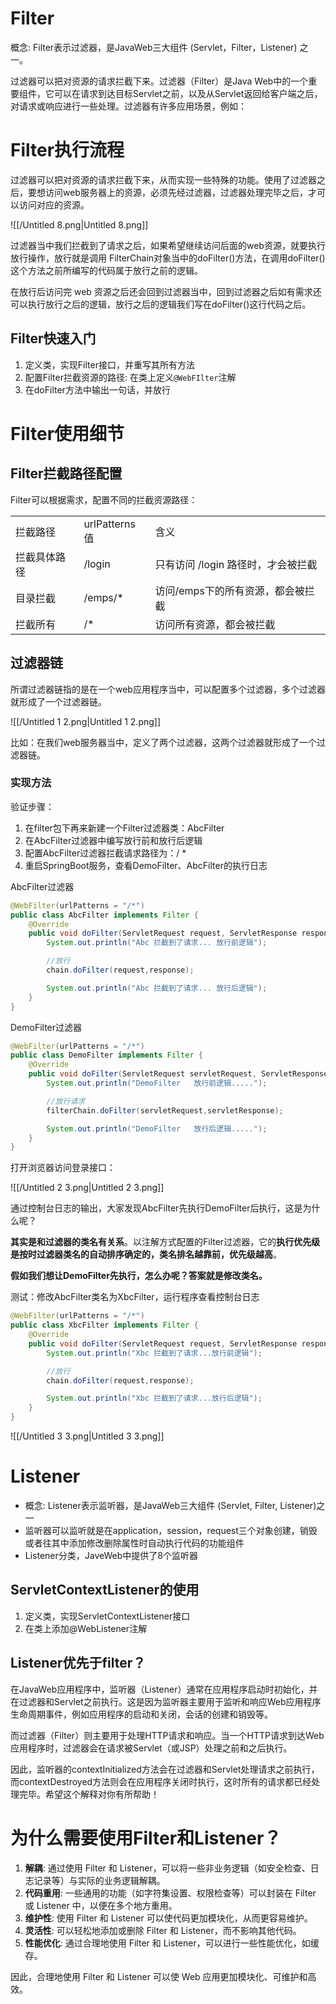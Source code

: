 # Filter

概念: Filter表示过滤器，是JavaWeb三大组件 (Servlet，Filter，Listener) 之一。

过滤器可以把对资源的请求拦截下来。过滤器（Filter）是Java Web中的一个重要组件，它可以在请求到达目标Servlet之前，以及从Servlet返回给客户端之后，对请求或响应进行一些处理。过滤器有许多应用场景，例如：

# Filter执行流程

过滤器可以把对资源的请求拦截下来，从而实现一些特殊的功能。使用了过滤器之后，要想访问web服务器上的资源，必须先经过滤器，过滤器处理完毕之后，才可以访问对应的资源。

![[/Untitled 8.png|Untitled 8.png]]

过滤器当中我们拦截到了请求之后，如果希望继续访问后面的web资源，就要执行放行操作，放行就是调用 FilterChain对象当中的doFilter()方法，在调用doFilter()这个方法之前所编写的代码属于放行之前的逻辑。

在放行后访问完 web 资源之后还会回到过滤器当中，回到过滤器之后如有需求还可以执行放行之后的逻辑，放行之后的逻辑我们写在doFilter()这行代码之后。

## **Filter快速入门**

1. 定义类，实现Filter接口，并重写其所有方法
2. 配置Filter拦截资源的路径: 在类上定义`@WebFIlter`注解
3. 在doFilter方法中输出一句话，并放行

# Filter使用细节

## Filter拦截路径配置

Filter可以根据需求，配置不同的拦截资源路径：

|   |   |   |
|---|---|---|
|拦截路径|urlPatterns值|含义|
|拦截具体路径|/login|只有访问 /login 路径时，才会被拦截|
|目录拦截|/emps/*|访问/emps下的所有资源，都会被拦截|
|拦截所有|/*|访问所有资源，都会被拦截|

## 过滤器链

所谓过滤器链指的是在一个web应用程序当中，可以配置多个过滤器，多个过滤器就形成了一个过滤器链。

![[/Untitled 1 2.png|Untitled 1 2.png]]

比如：在我们web服务器当中，定义了两个过滤器，这两个过滤器就形成了一个过滤器链。

### 实现方法

验证步骤：

1. 在filter包下再来新建一个Filter过滤器类：AbcFilter
2. 在AbcFilter过滤器中编写放行前和放行后逻辑
3. 配置AbcFilter过滤器拦截请求路径为：/ *
4. 重启SpringBoot服务，查看DemoFilter、AbcFilter的执行日志

AbcFilter过滤器

```Java
@WebFilter(urlPatterns = "/*")
public class AbcFilter implements Filter {
    @Override
    public void doFilter(ServletRequest request, ServletResponse response, FilterChain chain) throws IOException, ServletException {
        System.out.println("Abc 拦截到了请求... 放行前逻辑");

        //放行
        chain.doFilter(request,response);

        System.out.println("Abc 拦截到了请求... 放行后逻辑");
    }
}
```

DemoFilter过滤器

```Java
@WebFilter(urlPatterns = "/*")
public class DemoFilter implements Filter {
    @Override
    public void doFilter(ServletRequest servletRequest, ServletResponse servletResponse, FilterChain filterChain) throws IOException, ServletException {
        System.out.println("DemoFilter   放行前逻辑.....");

        //放行请求
        filterChain.doFilter(servletRequest,servletResponse);

        System.out.println("DemoFilter   放行后逻辑.....");
    }
}
```

打开浏览器访问登录接口：

![[/Untitled 2 3.png|Untitled 2 3.png]]

通过控制台日志的输出，大家发现AbcFilter先执行DemoFilter后执行，这是为什么呢？

**其实是和过滤器的类名有关系**。以注解方式配置的Filter过滤器，它的**执行优先级是按时过滤器类名的自动排序确定的，类名排名越靠前，优先级越高**。

  

**假如我们想让DemoFilter先执行，怎么办呢？答案就是修改类名。**

测试：修改AbcFilter类名为XbcFilter，运行程序查看控制台日志

```Java
@WebFilter(urlPatterns = "/*")
public class XbcFilter implements Filter {
    @Override
    public void doFilter(ServletRequest request, ServletResponse response, FilterChain chain) throws IOException, ServletException {
        System.out.println("Xbc 拦截到了请求...放行前逻辑");

        //放行
        chain.doFilter(request,response);

        System.out.println("Xbc 拦截到了请求...放行后逻辑");
    }
}
```

![[/Untitled 3 3.png|Untitled 3 3.png]]

# Listener

- 概念: Listener表示监听器，是JavaWeb三大组件 (Servlet, Filter, Listener)之一
- 监听器可以监听就是在application，session，request三个对象创建，销毁或者往其中添加修改删除属性时自动执行代码的功能组件
- Listener分类，JaveWeb中提供了8个监听器

## ServletContextListener的使用

1. 定义类，实现ServletContextListener接口
2. 在类上添加@WebListener注解

## Listener优先于filter？

在JavaWeb应用程序中，监听器（Listener）通常在应用程序启动时初始化，并在过滤器和Servlet之前执行。这是因为监听器主要用于监听和响应Web应用程序生命周期事件，例如应用程序的启动和关闭，会话的创建和销毁等。

而过滤器（Filter）则主要用于处理HTTP请求和响应。当一个HTTP请求到达Web应用程序时，过滤器会在请求被Servlet（或JSP）处理之前和之后执行。

因此，监听器的contextInitialized方法会在过滤器和Servlet处理请求之前执行，而contextDestroyed方法则会在应用程序关闭时执行，这时所有的请求都已经处理完毕。希望这个解释对你有所帮助！

# 为什么需要使用Filter和Listener？

1. **解耦**: 通过使用 Filter 和 Listener，可以将一些非业务逻辑（如安全检查、日志记录等）与实际的业务逻辑解耦。
2. **代码重用**: 一些通用的功能（如字符集设置、权限检查等）可以封装在 Filter 或 Listener 中，以便在多个地方重用。
3. **维护性**: 使用 Filter 和 Listener 可以使代码更加模块化，从而更容易维护。
4. **灵活性**: 可以轻松地添加或删除 Filter 和 Listener，而不影响其他代码。
5. **性能优化**: 通过合理地使用 Filter 和 Listener，可以进行一些性能优化，如缓存。

因此，合理地使用 Filter 和 Listener 可以使 Web 应用更加模块化、可维护和高效。